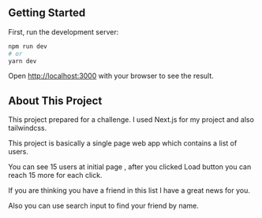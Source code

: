 ## Getting Started

First, run the development server:

```bash
npm run dev
# or
yarn dev
```

Open [http://localhost:3000](http://localhost:3000) with your browser to see the result.

## About This Project

This project prepared for a challenge. I used Next.js for my project and also tailwindcss.

This project is basically a single page web app which contains a list of users.

You can see 15 users at initial page , after you clicked Load button you can reach 15 more for each click.

If you are thinking you have a friend in this list I have a great news for you.

Also you can use search input to find your friend by name.
